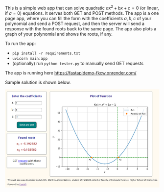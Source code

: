 This is a simple web app that can solve quadratic $ax^2+bx+c=0$ (or linear, if $a=0$) equations.
It serves both GET and POST methods.
The app is a one page app, where you can fill the form with the coefficients $a, b, c$ of your polynomial and send a POST request, 
and then the server will send a response with the found roots back to the same page.
The app also plots a graph of your polynomial and shows the roots, if any.

To run the app:
- ```pip install -r requirements.txt```
- ```uvicorn main:app```
- (optionally) run ```python tester.py``` to manually send GET requests

The app is running here https://fastapidemo-fkcw.onrender.com/

Sample solution is shown below.

![](Sample_output.png)
